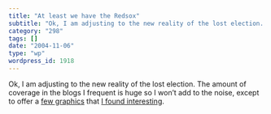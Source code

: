 ```yaml
---
title: "At least we have the Redsox"
subtitle: "Ok, I am adjusting to the new reality of the lost election. The amount of coverage in the blogs I fr..."
category: "298"
tags: []
date: "2004-11-06"
type: "wp"
wordpress_id: 1918
---
```

Ok, I am adjusting to the new reality of the lost election. The amount of coverage in the blogs I frequent is huge so I won’t add to the noise, except to offer a [few graphics](http://www.nytimes.com/packages/html/politics/2004_ELECTIONRESULTS_GRAPHIC/) that [I found interesting](http://www.princeton.edu/~rvdb/JAVA/election2004/).